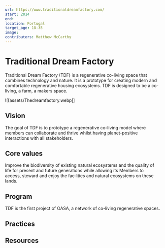 ```yaml
---
url: https://www.traditionaldreamfactory.com/
start: 2014
end: 
location: Portugal
target_age: 18-35
image: 
contributors: Matthew McCarthy
---
```


# Traditional Dream Factory  

Traditional Dream Factory (TDF) is a regenerative co-living space that combines technology and nature. It is a prototype for creating modern and comfortable regenerative housing ecosystems. TDF is designed to be a co-living, a farm, a makers space. 

![[assets/Thedreamfactory.webp]]

## Vision  

The goal of TDF is to prototype a regenerative co-living model where members can collaborate and thrive whilst having planet-positive interactions with all stakeholders.

## Core values 

Improve the biodiversity of existing natural ecosystems and the quality of life for present and future generations while allowing its Members to access, steward and enjoy the facilities and natural ecosystems on these lands.

## Program

TDF is the first project of OASA, a network of co-living regenerative spaces.

## Practices 


## Resources 


